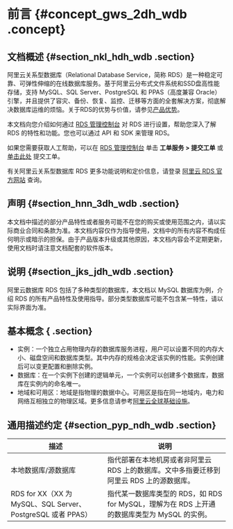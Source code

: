 # 前言 {#concept_gws_2dh_wdb .concept}

## 文档概述 {#section_nkl_hdh_wdb .section}

阿里云关系型数据库（Relational Database Service，简称 RDS）是一种稳定可靠、可弹性伸缩的在线数据库服务。基于阿里云分布式文件系统和SSD盘高性能存储，支持 MySQL、SQL Server、PostgreSQL 和 PPAS（高度兼容 Oracle）引擎，并且提供了容灾、备份、恢复、监控、迁移等方面的全套解决方案，彻底解决数据库运维的烦恼。关于RDS的优势与价值，请参见[产品优势](../../../../intl.zh-CN/产品简介/产品优势/便宜易用.md)。

本文档向您介绍如何通过 [RDS 管理控制台](https://rds.console.aliyun.com/) 对 RDS 进行设置，帮助您深入了解 RDS 的特性和功能。您也可以通过 API 和 SDK 来管理 RDS。

如果您需要获取人工帮助，可以在 [RDS 管理控制台](https://rds.console.aliyun.com/) 单击 **工单服务 \> 提交工单** 或 [单击此处](https://workorder.console.aliyun.com/?spm=a2c63.p38356.a3.4.53d76631ZkHWx5#/ticket/createIndex) 提交工单。

有关阿里云关系型数据库 RDS 更多功能说明和定价信息，请登录 [阿里云 RDS 官方网站](https://www.alibabacloud.com/product/apsaradb-for-rds) 查询。

## 声明 {#section_hnn_3dh_wdb .section}

本文档中描述的部分产品特性或者服务可能不在您的购买或使用范围之内，请以实际商业合同和条款为准。本文档内容仅作为指导使用，文档中的所有内容不构成任何明示或暗示的担保。由于产品版本升级或其他原因，本文档内容会不定期更新，使用文档时请注意文档配套的软件版本。

## 说明 {#section_jks_jdh_wdb .section}

阿里云数据库 RDS 包括了多种类型的数据库，本文档以 MySQL 数据库为例，介绍 RDS 的所有产品特性及使用指导。部分类型数据库可能不包含某一特性，请以实际界面为准。

## 基本概念 { .section}

-   实例：一个独立占用物理内存的数据库服务进程，用户可以设置不同的内存大小、磁盘空间和数据库类型。其中内存的规格会决定该实例的性能。实例创建后可以变更配置和删除实例。
-   数据库：在一个实例下创建的逻辑单元，一个实例可以创建多个数据库，数据库在实例内的命名唯一。
-   地域和可用区：地域是指物理的数据中心。可用区是指在同一地域内，电力和网络互相独立的物理区域。更多信息请参考[阿里云全球基础设施](https://www.alibabacloud.com/global-locations)。

## 通用描述约定 {#section_pyp_ndh_wdb .section}

|描述|说明|
|--|--|
|本地数据库/源数据库|指代部署在本地机房或者非阿里云 RDS 上的数据库。文中多指要迁移到阿里云 RDS 上的源数据库。|
|RDS for XX（XX 为 MySQL、SQL Server、PostgreSQL 或者 PPAS）|指代某一数据库类型的 RDS，如 RDS for MySQL，理解为在 RDS 上开通的数据库类型为 MySQL 的实例。|

